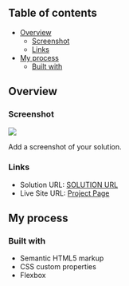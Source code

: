 ## Table of contents

- [Overview](#overview)
  - [Screenshot](#screenshot)
  - [Links](#links)
- [My process](#my-process)
  - [Built with](#built-with)

## Overview

### Screenshot

![](./screenshot.jpg)

Add a screenshot of your solution.

### Links

- Solution URL: [SOLUTION URL](https://github.com/jamestorivor/QR-card)
- Live Site URL: [Project Page](https://jamestorivor.github.io/QR-card/)

## My process

### Built with

- Semantic HTML5 markup
- CSS custom properties
- Flexbox
